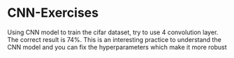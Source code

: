 # CNN-Exercises
Using CNN model to train the cifar dataset, try to use 4 convolution layer. The correct result is 74%. This is an interesting practice to understand the CNN model and you can fix the hyperparameters which make it more robust
